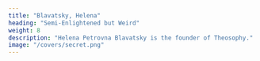 ```yaml
---
title: "Blavatsky, Helena"
heading: "Semi-Enlightened but Weird"
weight: 8
description: "Helena Petrovna Blavatsky is the founder of Theosophy."
image: "/covers/secret.png"
---
```


